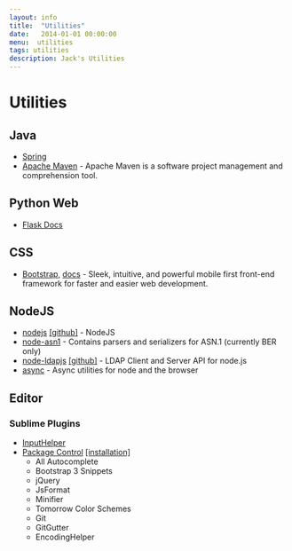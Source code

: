 ```yaml
---
layout: info
title:  "Utilities"
date:   2014-01-01 00:00:00
menu:  utilities
tags: utilities
description: Jack's Utilities
---
```


Utilities
=================

## Java ##
* [Spring](http://spring.io/)
* [Apache Maven](http://maven.apache.org/) - Apache Maven is a software project management and comprehension tool.

## Python Web ##
* [Flask Docs](http://flask.pocoo.org/docs/)

## CSS ##
* [Bootstrap](http://www.bootcss.com/), [docs](http://v3.bootcss.com/) - Sleek, intuitive, and powerful mobile first front-end framework for faster and easier web development.


## NodeJS ##
* [nodejs](http://nodejs.org/) [[github]](https://github.com/joyent/node) - NodeJS
* [node-asn1](https://github.com/mcavage/node-asn1) - Contains parsers and serializers for ASN.1 (currently BER only)
* [node-ldapjs](http://ldapjs.org/) [[github]](https://github.com/mcavage/node-ldapjs) - LDAP Client and Server API for node.js
* [async](https://github.com/caolan/async) - Async utilities for node and the browser

## Editor ##

### Sublime Plugins ###
* [InputHelper](https://github.com/xgenvn/InputHelper)
* [Package Control](sublime.wbond.net)  [[installation]](https://sublime.wbond.net/installation)
    * All Autocomplete
    * Bootstrap 3 Snippets
    * jQuery
    * JsFormat
    * Minifier
    * Tomorrow Color Schemes
    * Git
    * GitGutter
    * EncodingHelper
